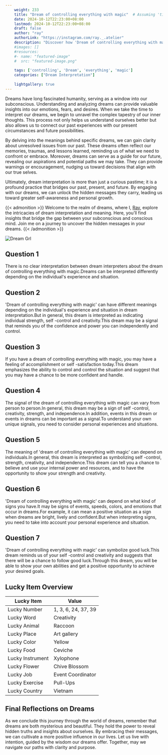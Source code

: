 ```yaml
---
    weight: 233
    title: "Dream of controlling everything with magic"  # Assuming 'title' column exists
    date: 2024-10-12T22:23:00+08:00
    lastmod: 2024-10-12T22:23:00+08:00
    draft: false
    author: "ray"
    authorLink: "https://instagram.com/ray._.atelier"
    description: "Discover how 'Dream of controlling everything with magic' can interpret your future and uncover its significant meanings in your life."
    #images: []
    #resources:
    #- name: "featured-image"
    #  src: "featured-image.png"
    
    tags: ['controlling', 'Dream', 'everything', 'magic']
    categories: ["Dream Interpretation"]
    
    lightgallery: true
---
```

    
Dreams have long fascinated humanity, serving as a window into our subconscious. Understanding and analyzing dreams can provide valuable insights into our emotions, fears, and desires. When we take the time to interpret our dreams, we begin to unravel the complex tapestry of our inner thoughts. This process not only helps us understand ourselves better but also allows us to connect our past experiences with our present circumstances and future possibilities.

By delving into the meanings behind specific dreams, we can gain clarity about unresolved issues from our past. These dreams often reflect our memories, traumas, and lessons learned, reminding us of what we need to confront or embrace. Moreover, dreams can serve as a guide for our future, revealing our aspirations and potential paths we may take. They can provide warnings or encouragement, nudging us toward decisions that align with our true selves.

Ultimately, dream interpretation is more than just a curious pastime; it is a profound practice that bridges our past, present, and future. By engaging with our dreams, we can unlock the hidden messages they carry, leading us toward greater self-awareness and personal growth.

{{< admonition >}}
Welcome to the realm of dreams, where I, [Ray](https://instagram.com/ray._.atelier), explore the intricacies of dream interpretation and meaning. Here, you’ll find insights that bridge the gap between your subconscious and conscious mind. Join me on a journey to uncover the hidden messages in your dreams.
{{< /admonition >}}

![Dream Grl](https://cdn.pixabay.com/photo/2017/11/02/03/35/gothic-2910057_1280.jpg "Dream Grl")

## Question 1
There is no clear interpretation between dream interpreters about the dream of controlling everything with magic.Dreams can be interpreted differently depending on the individual's experience and situation.

## Question 2
'Dream of controlling everything with magic' can have different meanings depending on the individual's experience and situation in dream interpretation.But in general, this dream is interpreted as indicating individual strength, self -control and creativity.This dream may be a signal that reminds you of the confidence and power you can independently and control.

## Question 3
If you have a dream of controlling everything with magic, you may have a feeling of accomplishment or self -satisfaction today.This dream emphasizes the ability to control and control the situation and suggest that you may have a chance to be more confident and handle.

## Question 4
The signal of the dream of controlling everything with magic can vary from person to person.In general, this dream may be a sign of self -control, creativity, strength, and independence.In addition, events in this dream or events in dreams can be important as a signal.To understand your own unique signals, you need to consider personal experiences and situations.

## Question 5
The meaning of 'dream of controlling everything with magic' can depend on individuals.In general, this dream is interpreted as symbolizing self -control, strength, creativity, and independence.This dream can tell you a chance to believe and use your internal power and resources, and to have the opportunity to show your strength and creativity.

## Question 6
'Dream of controlling everything with magic' can depend on what kind of signs you have.It may be signs of events, speeds, colors, and emotions that occur in dreams.For example, it can mean a positive situation as a sign when dreams are bright, lively and confident.But when interpreting signs, you need to take into account your personal experience and situation.

## Question 7
'Dream of controlling everything with magic' can symbolize good luck.This dream reminds us of your self -control and creativity and suggests that there will be a chance to follow good luck.Through this dream, you will be able to show your own abilities and get a positive opportunity to achieve your desired goals.

## Lucky Item Overview
| Lucky Item          | Value              |
|---------------|--------------------|
| Lucky Number        | 1, 3, 6, 24, 37, 39  |
| Lucky Word          | Creativity |
| Lucky Animal        | Raccoon |
| Lucky Place         | Art gallery     |
| Lucky Color         | Yellow     |
| Lucky Food          | Ceviche      |
| Lucky Instrument    | Xylophone |
| Lucky Flower        | Chive Blossom    |
| Lucky Job           | Event Coordinator       |
| Lucky Exercise      | Pull-Ups  |
| Lucky Country       | Vietnam    |


##  Final Reflections on Dreams

As we conclude this journey through the world of dreams, remember that dreams are both mysterious and beautiful. They hold the power to reveal hidden truths and insights about ourselves. By embracing their messages, we can cultivate a more positive influence in our lives. Let us live with intention, guided by the wisdom our dreams offer. Together, may we navigate our paths with clarity and purpose.
